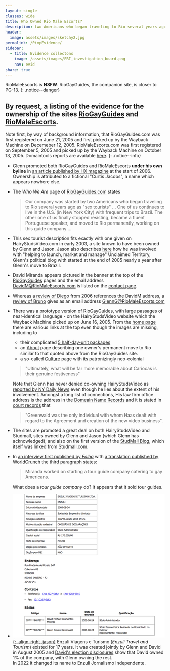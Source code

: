 ```yaml
---
layout: single
classes: wide
title: Who Owned Rio Male Escorts?
description: two Americans who began traveling to Rio several years ago as "sex tourists\"
header:
  image: assets/images/sketchy2.jpg
permalink: /PimpEvidence/
sidebar:
  - title: Evidence collectons
    image: /assets/images/FBI_investigation_board.png
    nav: evid
share: true
---
```


RioMaleEscorts is **NSFW**. RioGayGuides, the companion site, is closer to PG-13.
{: .notice--danger}

## By request, a listing of the evidence for the ownership of the sites [RioGayGuides](/RioG.html) and  [RioMaleEscorts](/RioE.html).

Note first, by way of background information, that RioGayGuides.com was first registered on June 21, 2005 and first picked up by the Wayback Machine on Decemeber 12, 2005. RioMaleEscorts.com was first registered on September 5, 2005 and picked up by the Wayback Machine on October 13, 2005. Domaintools reports are available [here](/DNS/).
{: .notice--info}


- Glenn promoted both RioGayGuides and RioMaleEscorts **under his own byline** in [an article published by HX magazine](/hxRio/) at the start of 2006. Ownership is attributed to a fictional "Curtis Jacobs", a name which appears nowhere else.
- The _Who We Are_ page of [RioGayGuides.com](/RioG.html) states
  > Our company was started by two Americans who began traveling to Rio several years ago as "sex tourists" ... One of us continues to live in the U.S. (in New York City) with frequent trips to Brazil. The other one of us finally stopped resisting, became a fluent Portuguese speaker, and moved to Rio permanently, working on this guide company ...  
- This sex tourist description fits exactly with one given on HairyStudsVideo.com in early 2003, a site known to have been owned by Glenn and Jason. Jason also describes [here](/IamJJ.html) how he was involved with "helping to launch, market and manage" Unclaimed Territory, Glenn's political blog with started at the end of 2005 nearly a year after Glenn's move to Brazil.
- David Miranda appears pictured in the banner at the top of the [RioGayGuides](/RioG.html) pages and the email address DavidM@RioMaleEscorts.com is listed on the [contact page](/rion/Contact_Us.html).
- Whereas a [review of Diego](https://web.archive.org/web/20060516041136/http://www.male4malescorts.com/reviews/diego_rio.html) from 2006 references the DavidM address, a [review of Bruno](https://web.archive.org/web/20060516041029/http://www.male4malescorts.com/reviews/bruno_rio.html) gives as an email address GlennG@RioMaleEscorts.com
- There was a prototype version of RioGayGuides, with large passages of near-identical language - on the HairyStudsVideo website which the Wayback Machine picked up on June 16, 2005. From the [home page](https://web.archive.org/web/20050616000830/http://hairystudsvideo.com/rio/packages.html) there are various links at the top even though the images are missing, including to
    - their complicated [5 half-day-unit packages](https://web.archive.org/web/20050616000830/http://hairystudsvideo.com/rio/packages.html)
    - an [About](https://web.archive.org/web/20050615232102/http://hairystudsvideo.com/rio/about.htm) page describing one owner's permanent move to Rio similar to that quoted above from the RioGayGuides site.
    - a so-called [Culture](https://web.archive.org/web/20050615234213/http://hairystudsvideo.com/rio/culture.htm) page with its patronizingly neo-colonial
     > "Ultimately, what will be far more memorable about Cariocas is their genuine festiveness"

  Note that Glenn has never denied co-owning HairyStudsVideo as [reported by NY Daily News](https://www.nydailynews.com/news/national/greenwald-reporter-broke-nsa-story-lawyer-sued-porn-biz-article-1.1383448) even though he lies about the extent of his involvement. Amongst a long list of connections, His law firm office address is the address in the [Domeain Name Records](/DNS/) and it is stated in [court records](/cases/PeterHaas.html) that
  > "Greenwald was the only individual with whom Haas dealt with regard to the Agreement and creation of the new video business".
- The sites are promoted a great deal on both HairyStudsVideo and Studmall, sites owned by Glenn and Jason (which Glenn has acknowledged); and also on the first version of the [StudMall Blog](/blogspot.html), which itself was linked from Studmall.com. 
- In [an interview first published by _Folha_](http://www1.folha.uol.com.br/colunas/monicabergamo/2013/08/1331165-vem-chumbo-grosso-diz-jornalista-que-namora-brasileiro-detido-em-londres.shtml) with [a translation published by WorldCrunch](https://worldcrunch.com/world-affairs/in-rio-with-glenn-greenwald-and-david-miranda-more-snowden-stories-to-come) the third paragraph states:
  > Miranda worked on starting a tour guide company catering to gay Americans.
  
  What does a _tour guide company_ do? It appears that it sold tour guides. 
- [![Enzuli Corporate Record](/assets/images/EnzuliRecord-2020-09.png){: .align-right .jason}](/assets/images/EnzuliRecord-2020-09.png) Enzuli Viagens e Turismo (_Enzuli Travel and Tourism_) existed for 17 years. It was created jointly by Glenn and David in August 2005 and [David's election disclosures](https://web.archive.org/web/20230310063341/https://eleicoes.poder360.com.br/candidato/307845#2016) show that David owned 1% of the company, with Glenn owning the rest.    
In 2022 it changed its name to Enzuli Jornalismo Independente.
